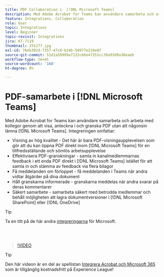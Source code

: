 ```yaml
---
title: PDF Collaboration i  [!DNL Microsoft Teams]
description: Med Adobe Acrobat for Teams kan användare samarbeta och arbeta med kollegor genom att visa, anteckna i och granska PDF utan att någonsin lämna [!DNL Microsoft Teams]
feature: Integrations, Collaboration
role: User
topic: Integrations
level: Beginner
topic-revisit: Integrations
jira: KT-7119
thumbnail: 331277.jpg
exl-id: 76eb392d-7357-47c8-b24b-58977e229e8f
source-git-commit: 51d1a59999a7132cb6e47351cc39a93d9a38eaeb
workflow-type: tm+mt
source-wordcount: '168'
ht-degree: 0%

---
```


# PDF-samarbete i [!DNL Microsoft Teams]

Med Adobe Acrobat for Teams kan användare samarbeta och arbeta med kollegor genom att visa, anteckna i och granska PDF utan att någonsin lämna [!DNL Microsoft Teams]. Integreringen omfattar:

* Visning av hög kvalitet - Det här är bara PDF-visningsupplevelsen som gör att du kan öppna PDF direkt inom [!DNL Microsoft Teams] för en tillfredsställande och sömlös arbetsupplevelse
* Effektivisera PDF-granskningar - samla in kanalmedlemmarnas feedback i ett enda PDF direkt i [!DNL Microsoft Teams] istället för att samla in och stämma av feedback via flera bilagor
* Få meddelanden om förloppet - få meddelanden i Teams när andra vidtar åtgärder på dina dokument
* Håll granskarna informerade - granskarna meddelas när andra svarar på deras kommentarer
* Säkert samarbete - samarbeta säkert med betrodda medlemmar och behåll möjligheten att lagra dokumentversioner i [!DNL Microsoft SharePoint] eller [!DNL OneDrive]

>[!TIP]
>
>Ta en titt på de här andra [integreringarna](../integrate/integrate-overview.md#microsoft) för Microsoft.

<br> 

>[!VIDEO](https://video.tv.adobe.com/v/331277?quality=12&learn=on&hidetitle=true)

>[!TIP]
>
>Den här videon är en del av spellistan [Integrera Acrobat och Microsoft 365](https://experienceleague.adobe.com/sv/playlists/acrobat-integrate-microsoft-365) som är tillgänglig kostnadsfritt på Experience League!
